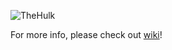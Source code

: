 ![TheHulk](https://github.com/jackfromeast/TheHulk/wiki/assets/icon.jpg)

For more info, please check out [wiki](https://github.com/jackfromeast/TheHulk/wiki)!
